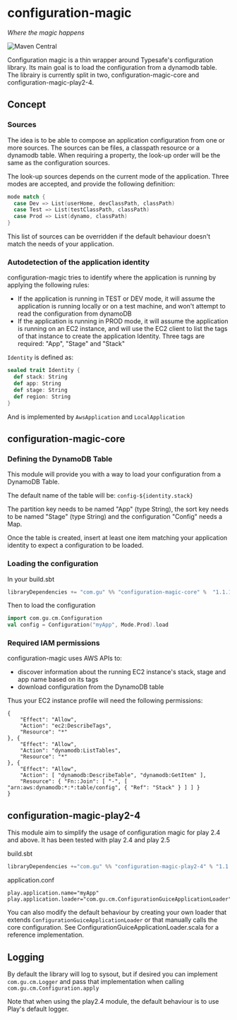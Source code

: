 # configuration-magic
_Where the magic happens_

![Maven Central](https://maven-badges.herokuapp.com/maven-central/com.gu/configuration-magic-core_2.11/badge.svg)

Configuration magic is a thin wrapper around Typesafe's configuration library. Its main goal is to load the configuration from a dynamodb table.
The librairy is currently split in two, configuration-magic-core and configuration-magic-play2-4.

## Concept
### Sources
The idea is to be able to compose an application configuration from one or more sources. The sources can be files, a classpath resource or a dynamodb table.
When requiring a property, the look-up order will be the same as the configuration sources.

The look-up sources depends on the current mode of the application. Three modes are accepted, and provide the following definition:

````scala
mode match {
  case Dev => List(userHome, devClassPath, classPath)
  case Test => List(testClassPath, classPath)
  case Prod => List(dynamo, classPath)
}
````

This list of sources can be overridden if the default behaviour doesn't match the needs of your application.

### Autodetection of the application identity
configuration-magic tries to identify where the application is running by applying the following rules:

* If the application is running in TEST or DEV mode, it will assume the application is running locally or on a test machine, and won't attempt to read the configuration from dynamoDB
* If the application is running in PROD mode, it will assume the application is running on an EC2 instance, and will use the EC2 client to list the tags of that instance to create the application Identity. Three tags are required: "App", "Stage" and "Stack"

````Identity```` is defined as:

````scala
sealed trait Identity {
  def stack: String
  def app: String
  def stage: String
  def region: String
}
````

And is implemented by ````AwsApplication```` and ````LocalApplication````

## configuration-magic-core

### Defining the DynamoDB Table
This module will provide you with a way to load your configuration from a DynamoDB Table.

The default name of the table will be: ````config-${identity.stack}````

The partition key needs to be named "App" (type String), the sort key needs to be named "Stage" (type String) and the configuration "Config" needs a Map.

Once the table is created, insert at least one item matching your application identity to expect a configuration to be loaded.

### Loading the configuration

In your build.sbt

````scala
libraryDependencies += "com.gu" %% "configuration-magic-core" %  "1.1.1"
````

Then to load the configuration

````scala
import com.gu.cm.Configuration
val config = Configuration("myApp", Mode.Prod).load
````

### Required IAM permissions

configuration-magic uses AWS APIs to:
* discover information about the running EC2 instance's stack, stage and app name based on its tags
* download configuration from the DynamoDB table

Thus your EC2 instance profile will need the following permissions:

```
{
    "Effect": "Allow",
    "Action": "ec2:DescribeTags",
    "Resource": "*"
}, {
    "Effect": "Allow",
    "Action": "dynamodb:ListTables",
    "Resource": "*"
}, {
    "Effect": "Allow",
    "Action": [ "dynamodb:DescribeTable", "dynamodb:GetItem" ],
    "Resource": { "Fn::Join": [ "-", [ "arn:aws:dynamodb:*:*:table/config", { "Ref": "Stack" } ] ] }
}
```

## configuration-magic-play2-4

This module aim to simplify the usage of configuration magic for play 2.4 and above.
It has been tested with play 2.4 and play 2.5

build.sbt

````scala
libraryDependencies +="com.gu" %% "configuration-magic-play2-4" % "1.1.1"
````

application.conf

````
play.application.name="myApp"
play.application.loader="com.gu.cm.ConfigurationGuiceApplicationLoader"
````

You can also modify the default behaviour by creating your own loader that extends ````ConfigurationGuiceApplicationLoader```` or that manually calls the core configuration.
See ConfigurationGuiceApplicationLoader.scala for a reference implementation.

## Logging
By default the library will log to sysout, but if desired you can implement ````com.gu.cm.Logger```` and pass that implementation when calling ````com.gu.cm.Configuration.apply````

Note that when using the play2.4 module, the default behaviour is to use Play's default logger.
